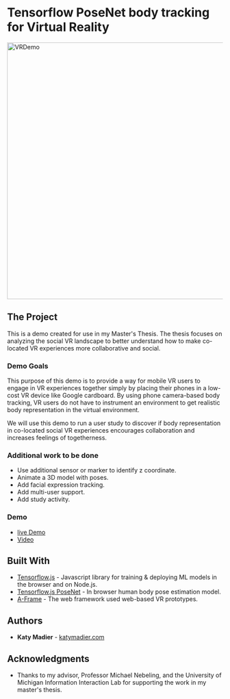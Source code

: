 # Tensorflow PoseNet body tracking for Virtual Reality

<img src="https://github.com/katymadier/katymadier.github.io/tree/master/demos/tsbodytracking/tsbodytracking.gif" alt="VRDemo" style="width: 600px;"/>

## The Project

This is a demo created for use in my Master's Thesis. The thesis focuses on analyzing the social VR landscape to better understand how to make co-located VR experiences more collaborative and social.

### Demo Goals

This purpose of this demo is to provide a way for mobile VR users to engage in VR experiences together simply by placing their phones in a low-cost VR device like Google cardboard. By using phone camera-based body tracking, VR users do not have to instrument an environment to get realistic body representation in the virtual environment.

We will use this demo to run a user study to discover if body representation in co-located social VR experiences encourages collaboration and increases feelings of togetherness.

### Additional work to be done

* Use additional sensor or marker to identify z coordinate.
* Animate a 3D model with poses.
* Add facial expression tracking.
* Add multi-user support.
* Add study activity.


### Demo

* [live Demo](https://github.com/katymadier/katymadier.github.io/tree/master/demos/tsbodytracking)<br>
* [Video](https://www.useloom.com/share/eed34684bea44e429b0f9992f2712f6f)<br>


## Built With

* [Tensorflow.js](https://js.tensorflow.org/) - Javascript library for training & deploying ML models in the browser and on Node.js.
* [Tensorflow.js PoseNet](https://github.com/tensorflow/tfjs-models/tree/master/posenet) - In browser human body pose estimation model.
* [A-Frame](https://aframe.io/) - The web framework used web-based VR prototypes.


## Authors

* **Katy Madier** - [katymadier.com](https://katymadier.com)


## Acknowledgments

* Thanks to my advisor, Professor Michael Nebeling, and the University of Michigan Information Interaction Lab for supporting the work in my master's thesis.
